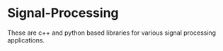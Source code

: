 # Signal-Processing
These are c++ and python based libraries for various signal processing applications.
